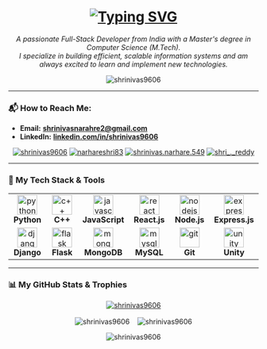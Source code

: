 <h1 align="center">
  <a href="https://github.com/DenverCoder1/readme-typing-svg">
    <img src="https://readme-typing-svg.vercel.app?font=Fira+Code&weight=700&size=32&pause=1000&color=30A3DC&center=true&vCenter=true&width=580&lines=Hi+there,+I'm+Shrinivas+Narhare" alt="Typing SVG" />
  </a>
</h1>

<p align="center">
  <em>A passionate Full-Stack Developer from India with a Master's degree in Computer Science (M.Tech).<br>
  I specialize in building efficient, scalable information systems and am always excited to learn and implement new technologies.
  </em>
</p>

<p align="center">
  <img src="https://komarev.com/ghpvc/?username=shrinivas9606&label=PROFILE+VIEWS&color=30A3DC&style=for-the-badge" alt="shrinivas9606" />
</p>

---

### 📬 How to Reach Me:
-   **Email:** **shrinivasnarahre2@gmail.com**
-   **LinkedIn:** **[linkedin.com/in/shrinivas9606](https://linkedin.com/in/shrinivas9606)**

<p align="center">
  <a href="https://linkedin.com/in/shrinivas9606" target="_blank"><img src="https://img.shields.io/badge/LinkedIn-0077B5?style=for-the-badge&logo=linkedin&logoColor=white" alt="shrinivas9606"/></a>
  <a href="https://twitter.com/narhareshri83" target="_blank"><img src="https://img.shields.io/badge/Twitter-1DA1F2?style=for-the-badge&logo=twitter&logoColor=white" alt="narhareshri83"/></a>
  <a href="https://www.facebook.com/shrinivas.narhare.549" target="_blank"><img src="https://img.shields.io/badge/Facebook-1877F2?style=for-the-badge&logo=facebook&logoColor=white" alt="shrinivas.narhare.549"/></a>
  <a href="https://instagram.com/shri_._reddy" target="_blank"><img src="https://img.shields.io/badge/Instagram-E4405F?style=for-the-badge&logo=instagram&logoColor=white" alt="shri_._reddy"/></a>
</p>

---

### 🚀 My Tech Stack & Tools

<table>
  <tr>
    <td align="center" width="120">
      <img src="https://cdn.jsdelivr.net/gh/devicons/devicon/icons/python/python-original.svg" height="40" alt="python logo"  />
      <br><strong>Python</strong>
    </td>
    <td align="center" width="120">
      <img src="https://cdn.jsdelivr.net/gh/devicons/devicon/icons/cplusplus/cplusplus-original.svg" height="40" alt="c++ logo"  />
      <br><strong>C++</strong>
    </td>
    <td align="center" width="120">
      <img src="https://cdn.jsdelivr.net/gh/devicons/devicon/icons/javascript/javascript-original.svg" height="40" alt="javascript logo"  />
      <br><strong>JavaScript</strong>
    </td>
    <td align="center" width="120">
      <img src="https://cdn.jsdelivr.net/gh/devicons/devicon/icons/react/react-original.svg" height="40" alt="react logo"  />
      <br><strong>React.js</strong>
    </td>
    <td align="center" width="120">
      <img src="https://cdn.jsdelivr.net/gh/devicons/devicon/icons/nodejs/nodejs-original.svg" height="40" alt="nodejs logo"  />
      <br><strong>Node.js</strong>
    </td>
    <td align="center" width="120">
      <img src="https://cdn.jsdelivr.net/gh/devicons/devicon/icons/express/express-original-wordmark.svg" height="40" alt="express logo"  />
      <br><strong>Express.js</strong>
    </td>
  </tr>
  <tr>
    <td align="center" width="120">
      <img src="https://cdn.jsdelivr.net/gh/devicons/devicon@latest/icons/django/django-plain.svg" height="40" alt="django"/>
      <br><strong>Django</strong>
    </td>
    <td align="center" width="120">
      <img src="https://cdn.jsdelivr.net/gh/devicons/devicon@latest/icons/flask/flask-original.svg" height="40" alt="flask"/>
      <br><strong>Flask</strong>
    </td>
    <td align="center" width="120">
      <img src="https://cdn.jsdelivr.net/gh/devicons/devicon/icons/mongodb/mongodb-original.svg" height="40" alt="mongodb logo"  />
      <br><strong>MongoDB</strong>
    </td>
    <td align="center" width="120">
      <img src="https://cdn.jsdelivr.net/gh/devicons/devicon@latest/icons/mysql/mysql-original.svg" height="40" alt="mysql"/>
      <br><strong>MySQL</strong>
    </td>
     <td align="center" width="120">
      <img src="https://cdn.jsdelivr.net/gh/devicons/devicon@latest/icons/git/git-original.svg" height="40" alt="git"/>
      <br><strong>Git</strong>
    </td>
    <td align="center" width="120">
      <img src="https://cdn.jsdelivr.net/gh/devicons/devicon@latest/icons/unity/unity-original-wordmark.svg" height="40" alt="unity"/>
      <br><strong>Unity</strong>
    </td>
  </tr>
</table>

---

### 📊 My GitHub Stats & Trophies

<p align="center">
  <a href="https://github.com/ryo-ma/github-profile-trophy">
    <img src="https://github-profile-trophy.vercel.app/?username=shrinivas9606&theme=dracula&column=7&margin-w=15&margin-h=15" alt="shrinivas9606" />
  </a>
</p>

<p align="center">
  <img align="center" src="https://github-readme-stats.vercel.app/api?username=shrinivas9606&show_icons=true&theme=tokyonight&border_color=30A3DC&title_color=30A3DC&text_color=FFF" alt="shrinivas9606" />
  &nbsp;&nbsp;
  <img align="center" src="https://github-readme-stats.vercel.app/api/top-langs/?username=shrinivas9606&layout=compact&theme=tokyonight&border_color=30A3DC&title_color=30A3DC&text_color=FFF" alt="shrinivas9606" />
</p>

<p align="center">
  <img align="center" src="https://github-readme-streak-stats.herokuapp.com/?user=shrinivas9606&theme=dark&background=0D1117&border=30A3DC&date_format=M%20j%5B%2C%20Y%5D" alt="shrinivas9606" />
</p>
